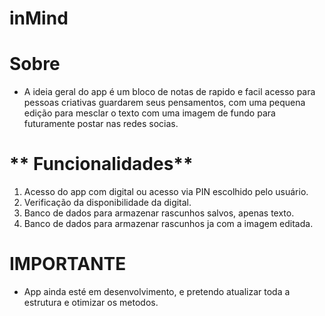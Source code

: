 # **inMind**

# **Sobre**
  * A ideia geral do app é um bloco de notas de rapido e facil acesso para pessoas criativas guardarem seus pensamentos, com uma pequena edição para mesclar o texto com uma imagem de fundo para futuramente postar nas redes socias.
# ** Funcionalidades**
  1. Acesso do app com digital ou acesso via PIN escolhido pelo usuário.
  2. Verificação da disponibilidade da digital.
  3. Banco de dados para armazenar rascunhos salvos, apenas texto.
  4. Banco de dados para armazenar rascunhos ja com a imagem editada.

# **IMPORTANTE**
  *   App ainda esté em desenvolvimento, e pretendo atualizar toda a estrutura e otimizar os metodos.
